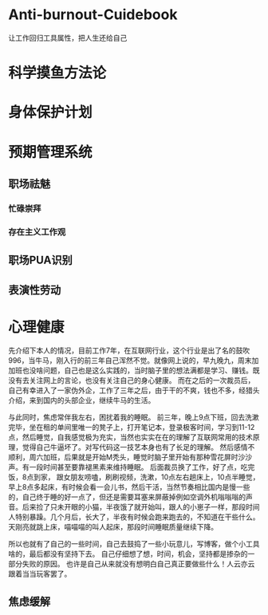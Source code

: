 # Anti-burnout-Cuidebook
让工作回归工具属性，把人生还给自己

# 科学摸鱼方法论

# 身体保护计划

# 预期管理系统
## 职场祛魅
### 忙碌崇拜
### 存在主义工作观
## 职场PUA识别
## 表演性劳动

# 心理健康
先介绍下本人的情况，目前工作7年，在互联网行业，这个行业是出了名的鼓吹996，当牛马，刚入行的前三年自己浑然不觉。就像网上说的，早九晚九，周末加加班也没啥问题，自己也是这么实践的，当时脑子里的想法满都是学习、赚钱。既没有去关注网上的言论，也没有关注自己的身心健康。
而在之后的一次裁员后，自己有幸进入了一家伪外企，工作了三年之后，由于干的不爽，钱也不多，经猎头介绍，来到国内的头部企业，继续牛马的生活。

与此同时，焦虑常伴我左右，困扰着我的睡眠。
前三年，晚上9点下班，回去洗漱完毕，坐在租的单间里唯一的凳子上，打开笔记本，登录极客时间，学习到11-12点，然后睡觉，自我感觉极为充实，当然也实实在在的理解了互联网常用的技术原理，觉得自己牛逼坏了。对写代码这一技艺本身也有了长足的理解。
然后感情不顺利，周六加班，后果就是开始M秃头，睡觉时脑子里开始有那种雪花屏时沙沙声。有一段时间甚至要靠褪黑素来维持睡眠。
后面裁员换了工作，好了点，吃完饭，8点到家， 跟女朋友唠嗑，刷刷视频，洗漱，10点左右趟床上，10点半睡觉，早上8点多起床，有时候会看一会儿书，然后干活，当然节奏相比国内是慢一些的，自己终于睡的好一点了，但还是需要耳塞来屏蔽掉例如空调外机嗡嗡嗡的声音。后来捡了只未开眼的小猫，半夜饿了就开始叫，跟人的小崽子一样，那段时间人特别暴躁。几个月后，长大了，半夜有时候会跑来跑去的，不知道在干些什么。天刚亮就跳上床，喵喵喵的叫人起床，那段时间睡眠质量继续下降。

所以也就有了自己的一些时间，自己去鼓捣了一些小玩意儿，写博客，做个小工具啥的，最后都没有坚持下去。
自己仔细想了想，时间，机会，坚持都是掺杂的一部分失败的原因。
也许是自己从来就没有想明白自己真正要做些什么！人云亦云跟着当当玩客罢了。

## 焦虑缓解

